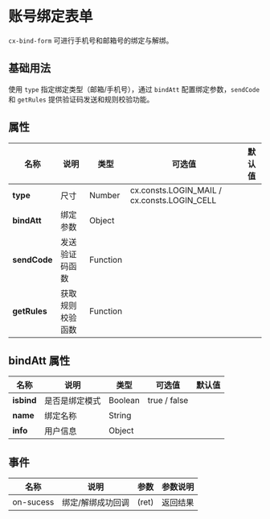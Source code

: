 # 账号绑定表单

`cx-bind-form` 可进行手机号和邮箱号的绑定与解绑。

## 基础用法

使用 `type` 指定绑定类型（邮箱/手机号），通过 `bindAtt` 配置绑定参数，`sendCode` 和 `getRules` 提供验证码发送和规则校验功能。

## 属性

| 名称 | 说明 | 类型 | 可选值 | 默认值 |
| ---- | ---- | ---- | ----- | ------ |
| **type** | 尺寸 | Number | cx.consts.LOGIN_MAIL / cx.consts.LOGIN_CELL | |
| **bindAtt** | 绑定参数 | Object | | |
| **sendCode** | 发送验证码函数 | Function | | |
| **getRules** | 获取规则校验函数 | Function | | |

## bindAtt 属性

| 名称 | 说明 | 类型 | 可选值 | 默认值 |
| ---- | ---- | ---- | ---- | ------ |
| **isbind** | 是否是绑定模式 | Boolean | true / false | |
| **name** | 绑定名称 | String | | |
| **info** | 用户信息 | Object | | |

## 事件

| 名称 | 说明 | 参数 | 参数说明 |
| ---- | ---- | ---- | ---- |
| on-sucess | 绑定/解绑成功回调 | (ret) | 返回结果 | 